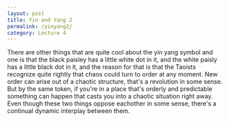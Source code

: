 ```yaml
---
layout: post
title: Yin and Yang 2
permalink: /yinyang2/
category: Lecture 4
---
```


There are other things that are quite cool about the yin yang symbol and one is that the black paisley has a little white dot in it, and the white paisly has a little black dot in it, and the reason for that is that the Taoists recognize quite rightly that chaos could turn to order at any moment. New order can arise out of a chaotic structure, that's a revolution in some sense. But by the same token, if you're in a place that's orderly and predictable something can happen that casts you into a chaotic situation right away. Even though these two things oppose eachother in some sense, there's a continual dynamic interplay between them. 

